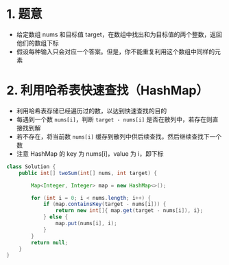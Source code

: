 
# 1. 题意

- 给定数组 nums 和目标值 target，在数组中找出和为目标值的两个整数，返回他们的数组下标
- 假设每种输入只会对应一个答案。但是，你不能重复利用这个数组中同样的元素

# 2. 利用哈希表快速查找（HashMap）

- 利用哈希表存储已经遍历过的数，以达到快速查找的目的
- 每遇到一个数 `nums[i]`，判断 `target - nums[i]` 是否在散列中，若存在则直接找到解
- 若不存在，将当前数 `nums[i]` 缓存到散列中供后续查找，然后继续查找下一个数
- 注意 HashMap 的 key 为 nums[i]，value 为 i，即下标

```java
class Solution {
    public int[] twoSum(int[] nums, int target) {

        Map<Integer, Integer> map = new HashMap<>();

        for (int i = 0; i < nums.length; i++) {
            if (map.containsKey(target - nums[i])) {
                return new int[]{ map.get(target - nums[i]), i};
            } else {
                map.put(nums[i], i);
            }
        }
        return null;
    }
}
```
